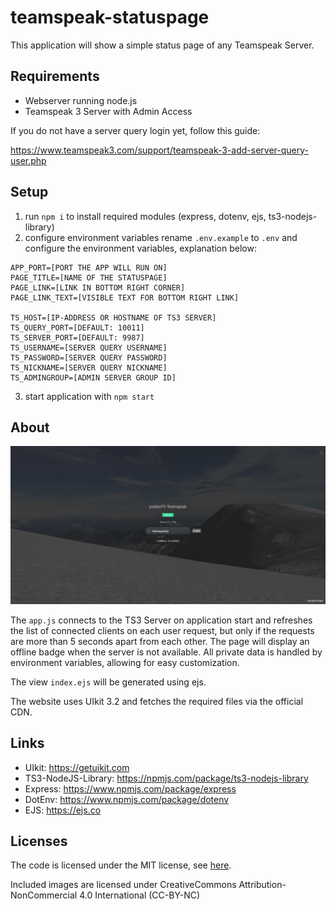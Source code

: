 # teamspeak-statuspage
This application will show a simple status page of any Teamspeak Server.
## Requirements
* Webserver running node.js
* Teamspeak 3 Server with Admin Access

If you do not have a server query login yet, follow this guide:

https://www.teamspeak3.com/support/teamspeak-3-add-server-query-user.php

## Setup
1. run `npm i` to install required modules (express, dotenv, ejs, ts3-nodejs-library)
2. configure environment variables
        rename `.env.example` to `.env` and configure the environment variables, explanation below:

````
APP_PORT=[PORT THE APP WILL RUN ON]
PAGE_TITLE=[NAME OF THE STATUSPAGE]
PAGE_LINK=[LINK IN BOTTOM RIGHT CORNER]
PAGE_LINK_TEXT=[VISIBLE TEXT FOR BOTTOM RIGHT LINK]

TS_HOST=[IP-ADDRESS OR HOSTNAME OF TS3 SERVER]
TS_QUERY_PORT=[DEFAULT: 10011]
TS_SERVER_PORT=[DEFAULT: 9987]
TS_USERNAME=[SERVER QUERY USERNAME]
TS_PASSWORD=[SERVER QUERY PASSWORD]
TS_NICKNAME=[SERVER QUERY NICKNAME]
TS_ADMINGROUP=[ADMIN SERVER GROUP ID]
````


3. start application with `npm start`

## About
![](screenshot.png)

The `app.js` connects to the TS3 Server on application start and refreshes the list of connected clients on each user request, but only if the requests are more than 5 seconds apart from each other. The page will display an offline badge when the server is not available. All private data is handled by environment variables, allowing for easy customization.

The view `index.ejs` will be generated using ejs.

The website uses UIkit 3.2 and fetches the required files via the official CDN.

## Links
* UIkit: https://getuikit.com
* TS3-NodeJS-Library: https://npmjs.com/package/ts3-nodejs-library
* Express: https://www.npmjs.com/package/express
* DotEnv: https://www.npmjs.com/package/dotenv
* EJS: https://ejs.co

## Licenses
The code is licensed under the MIT license, see [here](LICENSE.md).

Included images are licensed under CreativeCommons Attribution-NonCommercial 4.0 International (CC-BY-NC)
